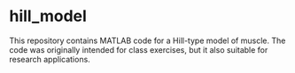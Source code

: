 # hill_model
This repository contains MATLAB code for a Hill-type model of muscle.  The code was originally intended for class exercises, but it also suitable for research applications.
